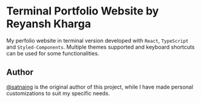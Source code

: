 # Terminal Portfolio Website by Reyansh Kharga

My perfolio website in terminal version developed with `React`, `TypeScript` and `Styled-Components`. Multiple themes supported and keyboard shortcuts can be used for some functionalities.


## Author

[@satnaing](https://satnaing.dev) is the original author of this project, while I have made personal customizations to suit my specific needs.